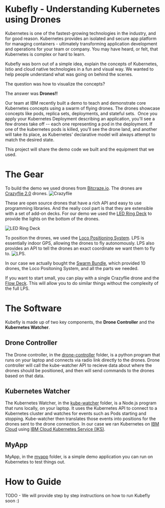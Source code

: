 
# **Kubefly** - Understanding Kubernetes using Drones

Kubernetes is one of the fastest-growing technologies in the industry, and for good reason. Kubernetes provides an isolated and secure app platform for managing containers - ultimately transforming application development and operations for your team or company. You may have heard, or felt, that Kubernetes is complex or hard to learn. 

Kubefly was born out of a simple idea, explain the concepts of Kubernetes, Istio and cloud native technologies in a fun and visual way. We wanted to help people understand what was going on behind the scenes. 

The question was how to visualize the concepts?  

The answer was **Drones!!**

Our team at IBM recently built a demo to teach and demonstrate core Kubernetes concepts using a swarm of flying drones. The drones showcase concepts like pods, replica sets, deployments, and stateful sets.  Once you apply your Kubernetes Deployment describing an application, you'll see a few drones take off -- each one representing a pod in the deployment. If one of the kubernetes pods is killed, you'll see the drone land, and another will take its place, as Kubernetes' declarative model will always attempt to match the desired state.

This project will share the demo code we built and the equipment that we used.

# The Gear
To build the demo we used drones from  [Bitcraze.io](https://www.bitcraze.io). The drones are [Crazyflie 2.0](https://www.bitcraze.io/crazyflie-2/) drones. ![Crazyflie](https://www.bitcraze.io/images/Crazyflie2.0/Crazyflie2.0-585px.JPG) 

These are open source drones that have a rich API and easy to use programming libraries. And the really cool part is that they are extensible with a set of add-on decks. For our demo we used the [LED Ring Deck](https://www.bitcraze.io/led-ring-deck/) to provide the lights on the bottom of the drones.

![LED Ring Deck](https://www.bitcraze.io/images/led-ring/ledring-side.jpg)

To position the drones, we used the [Loco Positioning System](https://www.bitcraze.io/loco-pos-system/). LPS is essentially indoor GPS, allowing the drones to fly autonomously. LPS also provides an API to tell the drones an exact coordinate we want them to fly to.  ![LPS](https://www.bitcraze.io/images/loco-pos-deck/locoPositioning_deck_585px_side.JPG).

In our case we actually bought the [Swarm Bundle](https://store.bitcraze.io/collections/bundles/products/the-swarm-bundle), which provided 10 drones, the Loco Positoning System, and all the parts we needed. 

If you want to start small, you can play with a single Crazyflie drone and the [Flow Deck](https://www.bitcraze.io/flow-deck-v2/). This will allow you to do similar things without the complexity of the full LPS. 

# The Software
Kubefly is made up of two key components, the **Drone Controller** and the **Kubernetes Watcher**.

## Drone Controller
The Drone controller, in the [drone-controller](/drone-controller) folder, is a python program that runs on your laptop and connects via radio link directly to the drones. Drone controller will call the kube-watcher API to recieve data about where the drones should be positioned, and then will send commands to the drones based on that data. 

## Kubernetes Watcher
The Kubernetes Watcher, in the [kube-watcher](/kube-watcher) folder, is a Node.js program that runs locally, on your laptop. It uses the Kubernetes API to connect to a Kubernetes cluster and watches for events such as Pods starting and stopping. Kube-watcher then translates those events into positions for the drones sent to the drone connection. In our case we ran Kubernetes on [IBM Cloud](https://cloud.ibm.com) using [IBM Cloud Kubernetes Service (IKS)](http://ibm.com/iks).

## MyApp
MyApp, in the [myapp](/myapp) folder, is a simple demo application you can run on Kubernetes to test things out.

# How to Guide
TODO - We will provide step by step instructions on how to run Kubefly soon :) 
